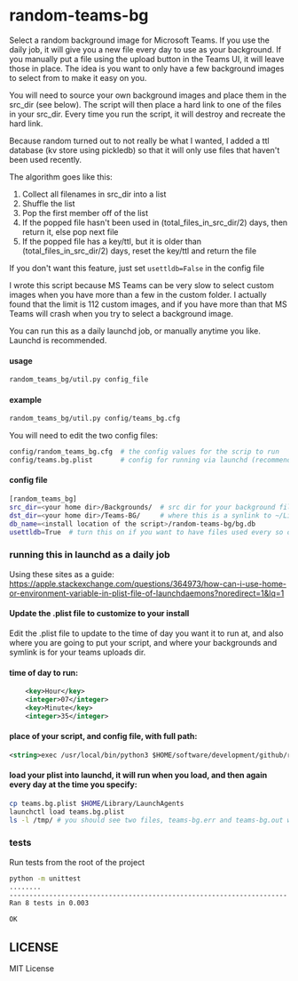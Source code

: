 # random-teams-bg
Select a random background image for Microsoft Teams. If you use the daily job, it will give you a new file every day to use as your background. If you manually put a file using the upload button in the Teams UI, it will leave those in place. The idea is you want to only have a few background images to select from to make it easy on you.

You will need to source your own background images and place them in the src_dir (see below). The script will then place a hard link to one of the files in your src_dir. Every time you run the script, it will destroy and recreate the hard link.

Because random turned out to not really be what I wanted, I added a ttl database (kv store using pickledb) so that it will only use files that haven't been used recently.

The algorithm goes like this:
1. Collect all filenames in src_dir into a list
2. Shuffle the list
3. Pop the first member off of the list
4. If the popped file hasn't been used in (total_files_in_src_dir/2) days, then return it, else pop next file
5. If the popped file has a key/ttl, but it is older than (total_files_in_src_dir/2) days, reset the key/ttl and return the file

If you don't want this feature, just set `usettldb=False` in the config file
 
I wrote this script because MS Teams can be very slow to select custom images when you have more than a few in the custom folder. I actually found that the limit is 112 custom images, and if you have more than that MS Teams will crash when you try to select a background image.

You can run this as a daily launchd job, or manually anytime you like. Launchd is recommended.

#### usage
```bash
random_teams_bg/util.py config_file
```
#### example
```bash
random_teams_bg/util.py config/teams_bg.cfg
```

You will need to edit the two config files:
````bash
config/random_teams_bg.cfg  # the config values for the scrip to run
config/teams.bg.plist       # config for running via launchd (recommended)
````

#### config file
````bash
[random_teams_bg]
src_dir=<your home dir>/Backgrounds/  # src dir for your background files
dst_dir=<your home dir>/Teams-BG/     # where this is a synlink to ~/Library/Application Support/Microsoft/Teams/Backgrounds/Uploads
db_name=<install location of the script>/random-teams-bg/bg.db
usettldb=True  # turn this on if you want to have files used every so often, this will put a ttl on the file: the count of files in the src_dir / 2 number of days, works best with more than 20 or so files. I have about 200.
````

### running this in launchd as a daily job

Using these sites as a guide: 
https://apple.stackexchange.com/questions/364973/how-can-i-use-home-or-environment-variable-in-plist-file-of-launchdaemons?noredirect=1&lq=1

#### Update the .plist file to customize to your install
Edit the .plist file to update to the time of day you want it to run at, and also where you are going to put your script, and where your backgrounds and symlink is for your teams uploads dir.

#### time of day to run:
```xml
    <key>Hour</key>
    <integer>07</integer>
    <key>Minute</key>
    <integer>35</integer>
```

#### place of your script, and config file, with full path:
```xml
<string>exec /usr/local/bin/python3 $HOME/software/development/github/random-teams-bg/random_teams_bg/util.py $HOME/software/development/github/random-teams-bg/config/random_teams_bg.cfg</string>
```

#### load your plist into launchd, it will run when you load, and then again every day at the time you specify:
```bash
cp teams.bg.plist $HOME/Library/LaunchAgents
launchctl load teams.bg.plist
ls -l /tmp/ # you should see two files, teams-bg.err and teams-bg.out with the current timestamp, the .out file will get updated every time it successfully runs
```

### tests
Run tests from the root of the project
```bash
python -m unittest 
........
----------------------------------------------------------------------
Ran 8 tests in 0.003

OK
```

## LICENSE
MIT License